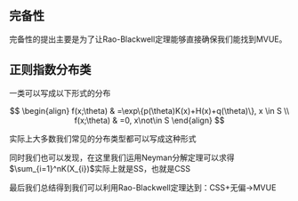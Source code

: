 ## 完备性
完备性的提出主要是为了让Rao-Blackwell定理能够直接确保我们能找到MVUE。

## 正则指数分布类
一类可以写成以下形式的分布

$$
\begin{align}
f(x;\theta) & =\exp\{p(\theta)K(x)+H(x)+q(\theta)\}, x \in S \\
f(x;\theta) & =0, x\not\in S
\end{align}
$$

实际上大多数我们常见的分布类型都可以写成这种形式

同时我们也可以发现，在这里我们运用Neyman分解定理可以求得$\sum_{i=1}^nK(X_{i})$实际上就是SS，也就是CSS


最后我们总结得到我们可以利用Rao-Blackwell定理达到：CSS+无偏$\to$MVUE